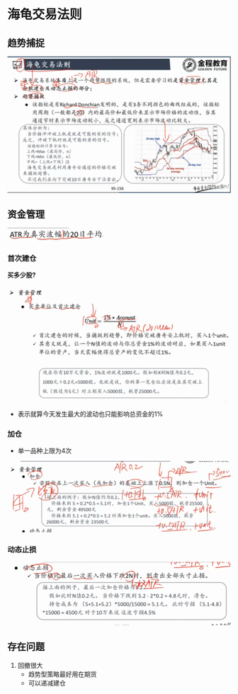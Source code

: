 # 海龟交易法则

## 趋势捕捉

<img src="海龟交易法则.assets/image-20200301122602874.png" alt="image-20200301122602874" style="zoom:67%;" />



## 资金管理

 <img src="海龟交易法则.assets/image-20200301123250314.png" alt="image-20200301123250314" style="zoom:67%;" />

### 首次建仓

**买多少股?**

<img src="海龟交易法则.assets/image-20200301123858993.png" alt="image-20200301123858993" style="zoom:67%;" />

- 表示就算今天发生最大的波动也只能影响总资金的1%



### 加仓

- 单一品种上限为4次

<img src="海龟交易法则.assets/image-20200301124939480.png" alt="image-20200301124939480" style="zoom:67%;" />



### 动态止损

<img src="海龟交易法则.assets/image-20200301125204771.png" alt="image-20200301125204771" style="zoom:67%;" />

## 存在问题

1. 回撤很大
   - 趋势型策略最好用在期货
   - 可以递减建仓

